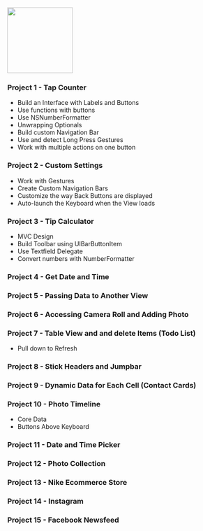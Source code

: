 # <img src='https://encrypted-tbn0.gstatic.com/images?q=tbn:ANd9GcSJ2Czl-GsV7tJF0wA9URh8lzwM7yjx27GbObP0_6yoiWQ9qd4hUQ' height='150px'>

### Project 1 - Tap Counter
- Build an Interface with Labels and Buttons
- Use functions with buttons
- Use NSNumberFormatter
- Unwrapping Optionals
- Build custom Navigation Bar
- Use and detect Long Press Gestures
- Work with multiple actions on one button

### Project 2 - Custom Settings
- Work with Gestures
- Create Custom Navigation Bars
- Customize the way Back Buttons are displayed
- Auto-launch the Keyboard when the View loads

### Project 3 - Tip Calculator
- MVC Design
- Build Toolbar using UIBarButtonItem
- Use Textfield Delegate
- Convert numbers with NumberFormatter

### Project 4 - Get Date and Time

### Project 5 - Passing Data to Another View

### Project 6 - Accessing Camera Roll and Adding Photo


### Project 7 - Table View and and delete Items (Todo List)
- Pull down to Refresh

### Project 8 - Stick Headers and Jumpbar
### Project 9 - Dynamic Data for Each Cell (Contact Cards)
### Project 10 - Photo Timeline 
- Core Data
- Buttons Above Keyboard
### Project 11 - Date and Time Picker 
### Project 12 - Photo Collection 
### Project 13 - Nike Ecommerce Store
### Project 14 - Instagram
### Project 15 - Facebook Newsfeed

